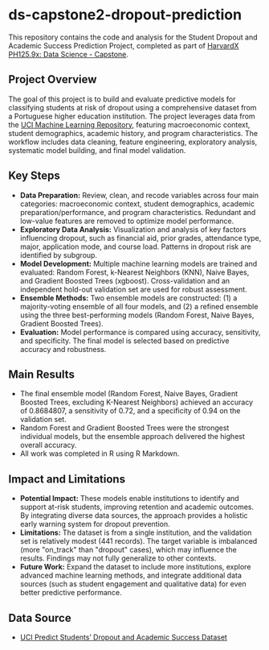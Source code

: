 # ds-capstone2-dropout-prediction

This repository contains the code and analysis for the Student Dropout and Academic Success Prediction Project, completed as part of [HarvardX PH125.9x: Data Science - Capstone](https://www.edx.org/course/data-science-capstone).

## Project Overview

The goal of this project is to build and evaluate predictive models for classifying students at risk of dropout using a comprehensive dataset from a Portuguese higher education institution. The project leverages data from the [UCI Machine Learning Repository](https://archive.ics.uci.edu/dataset/697/predict+students+dropout+and+academic+success), featuring macroeconomic context, student demographics, academic history, and program characteristics. The workflow includes data cleaning, feature engineering, exploratory analysis, systematic model building, and final model validation.

## Key Steps

- **Data Preparation:** Review, clean, and recode variables across four main categories: macroeconomic context, student demographics, academic preparation/performance, and program characteristics. Redundant and low-value features are removed to optimize model performance.
- **Exploratory Data Analysis:** Visualization and analysis of key factors influencing dropout, such as financial aid, prior grades, attendance type, major, application mode, and course load. Patterns in dropout risk are identified by subgroup.
- **Model Development:** Multiple machine learning models are trained and evaluated: Random Forest, k-Nearest Neighbors (KNN), Naive Bayes, and Gradient Boosted Trees (xgboost). Cross-validation and an independent hold-out validation set are used for robust assessment.
- **Ensemble Methods:** Two ensemble models are constructed: (1) a majority-voting ensemble of all four models, and (2) a refined ensemble using the three best-performing models (Random Forest, Naive Bayes, Gradient Boosted Trees).
- **Evaluation:** Model performance is compared using accuracy, sensitivity, and specificity. The final model is selected based on predictive accuracy and robustness.

## Main Results

- The final ensemble model (Random Forest, Naive Bayes, Gradient Boosted Trees, excluding K-Nearest Neighbors) achieved an accuracy of 0.8684807, a sensitivity of 0.72, and a specificity of 0.94 on the validation set.
- Random Forest and Gradient Boosted Trees were the strongest individual models, but the ensemble approach delivered the highest overall accuracy.
- All work was completed in R using R Markdown.

## Impact and Limitations

- **Potential Impact:** These models enable institutions to identify and support at-risk students, improving retention and academic outcomes. By integrating diverse data sources, the approach provides a holistic early warning system for dropout prevention.
- **Limitations:** The dataset is from a single institution, and the validation set is relatively modest (441 records). The target variable is imbalanced (more "on_track" than "dropout" cases), which may influence the results. Findings may not fully generalize to other contexts.
- **Future Work:** Expand the dataset to include more institutions, explore advanced machine learning methods, and integrate additional data sources (such as student engagement and qualitative data) for even better predictive performance.

## Data Source

- [UCI Predict Students’ Dropout and Academic Success Dataset](https://archive.ics.uci.edu/dataset/697/predict+students+dropout+and+academic+success)
